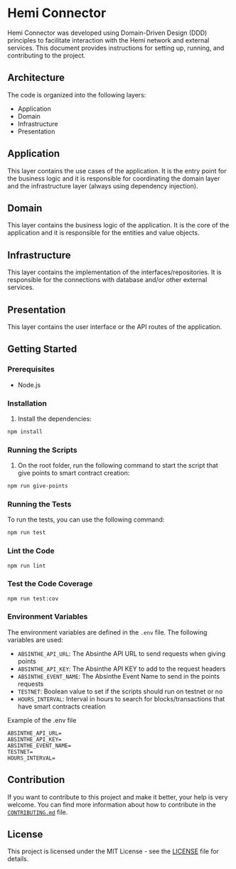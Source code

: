 # Hemi Connector

Hemi Connector was developed using Domain-Driven Design (DDD) principles to facilitate interaction with the Hemi network and external services. This document provides instructions for setting up, running, and contributing to the project.

## Architecture

The code is organized into the following layers:

- Application
- Domain
- Infrastructure
- Presentation

## Application

This layer contains the use cases of the application. It is the entry point for the business logic and it is responsible for coordinating the domain layer and the infrastructure layer (always using dependency injection).

## Domain

This layer contains the business logic of the application. It is the core of the application and it is responsible for the entities and value objects.

## Infrastructure

This layer contains the implementation of the interfaces/repositories. It is responsible for the connections with database and/or other external services.

## Presentation

This layer contains the user interface or the API routes of the application.

## Getting Started

### Prerequisites

- Node.js

### Installation

1. Install the dependencies:

```bash
npm install
```

### Running the Scripts

1. On the root folder, run the following command to start the script that give points to smart contract creation:

```bash
npm run give-points
```

### Running the Tests

To run the tests, you can use the following command:

```bash
npm run test
```

### Lint the Code

```bash
npm run lint
```

### Test the Code Coverage

```bash
npm run test:cov
```

### Environment Variables

The environment variables are defined in the `.env` file. The following variables are used:

- `ABSINTHE_API_URL`: The Absinthe API URL to send requests when giving points
- `ABSINTHE_API_KEY`: The Absinthe API KEY to add to the request headers
- `ABSINTHE_EVENT_NAME`: The Absinthe Event Name to send in the points requests
- `TESTNET`: Boolean value to set if the scripts should run on testnet or no
- `HOURS_INTERVAL`: Interval in hours to search for blocks/transactions that have smart contracts creation

Example of the .env file

```env
ABSINTHE_API_URL=
ABSINTHE_API_KEY=
ABSINTHE_EVENT_NAME=
TESTNET=
HOURS_INTERVAL=
```

## Contribution

If you want to contribute to this project and make it better, your help is very welcome.
You can find more information about how to contribute in the [`CONTRIBUTING.md`](https://github.com/hemilabs/.github/blob/main/CONTRIBUTING.md) file.

## License

This project is licensed under the MIT License - see the [LICENSE](./LICENSE) file for details.
